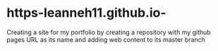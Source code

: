 # https-leanneh11.github.io-
Creating a site for my portfolio by creating a repository with my github pages URL as its name and adding web content to its master branch
